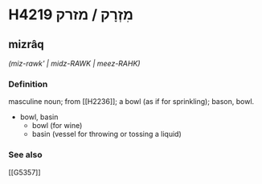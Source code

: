 # H4219 מִזְרָק / מזרק

## mizrâq

_(miz-rawk' | midz-RAWK | meez-RAHK)_

### Definition

masculine noun; from [[H2236]]; a bowl (as if for sprinkling); bason, bowl.

- bowl, basin
    - bowl (for wine)
    - basin (vessel for throwing or tossing a liquid)
### See also

[[G5357]]

